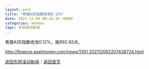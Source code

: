 ```yaml
---
layout: post
title: "希腊ASE指数收涨0.12%"
date: 2021-12-09 00:16:36 +0800
categories: emnews
tags: 东财滚动新闻
---
```


希腊ASE指数收涨0.12%，报892.92点。

<http://finance.eastmoney.com/news/1351,202112092207438724.html>

[返回东财滚动新闻](//finews.withounder.com/emnews/)｜[返回首页](//finews.withounder.com/)